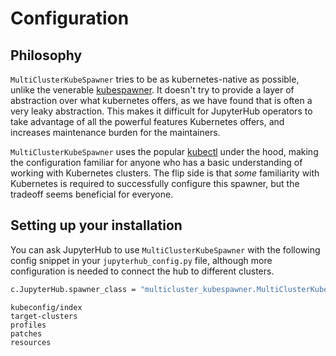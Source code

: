 # Configuration

## Philosophy

`MultiClusterKubeSpawner` tries to be as kubernetes-native as possible, unlike
the venerable [kubespawner](https://github.com/jupyterhub/kubespawner). It doesn't
try to provide a layer of abstraction over what kubernetes offers, as we have
found that is often a very leaky abstraction. This makes it difficult for JupyterHub
operators to take advantage of all the powerful features Kubernetes offers, and
increases maintenance burden for the maintainers.

`MultiClusterKubeSpawner` uses the popular [kubectl](https://kubernetes.io/docs/reference/kubectl/kubectl/)
under the hood, making the configuration familiar for anyone who has a basic
understanding of working with Kubernetes clusters. The flip side is that *some*
familiarity with Kubernetes is required to successfully configure this spawner,
but the tradeoff seems beneficial for everyone.

## Setting up your installation

You can ask JupyterHub to use `MultiClusterKubeSpawner` with the following config
snippet in your `jupyterhub_config.py` file, although more configuration is
needed to connect the hub to different clusters.

```bash
c.JupyterHub.spawner_class = "multicluster_kubespawner.MultiClusterKubeSpawner"
```

```{toctree}
kubeconfig/index
target-clusters
profiles
patches
resources
```
